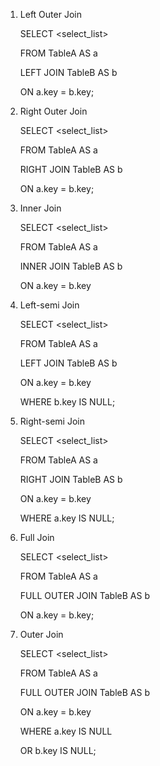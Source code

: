 1. Left Outer Join

    SELECT <select_list>

    FROM TableA AS a

    LEFT JOIN TableB AS b

    ON a.key = b.key;

2. Right Outer Join

    SELECT <select_list>

    FROM TableA AS a

    RIGHT JOIN TableB AS b

    ON a.key = b.key;

3. Inner Join

    SELECT <select_list>

    FROM TableA AS a

    INNER JOIN TableB AS b

    ON a.key = b.key

4. Left-semi Join

    SELECT <select_list>

    FROM TableA AS a

    LEFT JOIN TableB AS b

    ON a.key = b.key

    WHERE b.key IS NULL;

5. Right-semi Join

    SELECT <select_list>

    FROM TableA AS a

    RIGHT JOIN TableB AS b

    ON a.key = b.key

    WHERE a.key IS NULL;

6. Full Join

    SELECT <select_list>

    FROM TableA AS a

    FULL OUTER JOIN TableB AS b

    ON a.key = b.key;

7. Outer Join

    SELECT <select_list>

    FROM TableA AS a

    FULL OUTER JOIN TableB AS b

    ON a.key = b.key

    WHERE a.key IS NULL

    OR b.key IS NULL;